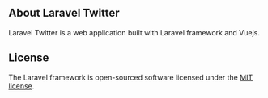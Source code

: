## About Laravel Twitter

Laravel Twitter is a web application built with Laravel framework and Vuejs.

## License

The Laravel framework is open-sourced software licensed under the [MIT license](https://opensource.org/licenses/MIT).
